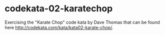 # codekata-02-karatechop
Exercising the "Karate Chop" code kata by Dave Thomas that can be found here http://codekata.com/kata/kata02-karate-chop/.
